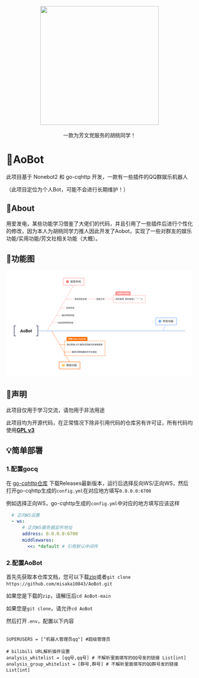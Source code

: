


<div align=center><img width="320" height="320" src="https://s2.loli.net/2023/01/16/7b4TJpn1tYP8sej.png"/></div>


<div align=center><p>一款为芳文党服务的胡桃同学！</p></div>

# 🤖AoBot

此项目基于 Nonebot2 和 go-cqhttp 开发，一款有一些插件的QQ群娱乐机器人

（此项目定位为个人Bot，可能不会进行长期维护！）

## 💭About

用爱发电，某些功能学习借鉴了大佬们的代码，并且引用了一些插件后进行个性化的修改，因为本人为胡桃同学力推人因此开发了Aobot，实现了一些对群友的娱乐功能/实用功能/芳文社相关功能（大概）。

## 🔨功能图

![qwq](./Road.png)

## 📣声明

此项目仅用于学习交流，请勿用于非法用途

此项目均为开源代码，在正常情况下除非引用代码的仓库另有许可证，所有代码均使用[**GPL v3**](https://choosealicense.com/licenses/gpl-3.0/)

## 💡简单部署

### 1.配置gocq

在 [go-cqhttp仓库](https://github.com/Mrs4s/go-cqhttp) 下载Releases最新版本，运行后选择反向WS/正向WS，然后打开go-cqhttp生成的`config.yml`在对应地方填写`0.0.0.0:6700`

例如选择正向WS，go-cqhttp生成的`config.yml`中对应的地方填写应该这样

```yml
  # 正向WS设置
  - ws:
      # 正向WS服务器监听地址
      address: 0.0.0.0:6700
      middlewares:
        <<: *default # 引用默认中间件
```

### 2.配置AoBot

首先先获取本仓库文档，您可以下载[zip](https://github.com/misaka10843/AoBot/archive/refs/heads/main.zip)或者`git clone https://github.com/misaka10843/AoBot.git`

如果您是下载的`zip`，请解压后`cd AoBot-main`

如果您是`git clone`，请允许`cd AoBot`

然后打开`.env`，配置以下内容

```.env

SUPERUSERS = ["机器人管理员qq"] #超级管理员

# bilibili URL解析插件设置
analysis_whitelist = [qq号,qq号] # 不解析里面填写的QQ号发的链接 List[int]
analysis_group_whitelist = [群号,群号] # 不解析里面填写的QQ群号发的链接 List[int]

```
